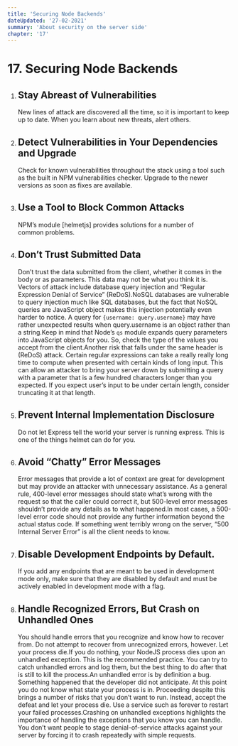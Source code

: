 ```yaml
---
title: 'Securing Node Backends'
dateUpdated: '27-02-2021'
summary: 'About security on the server side'
chapter: '17'
---
```

# 17. Securing Node Backends
1. ## Stay Abreast of Vulnerabilities
	New lines of attack are discovered all the time, so it is important to keep up to date. When you learn about new threats, alert others.
2. ## Detect Vulnerabilities in Your Dependencies and Upgrade
	Check for known vulnerabilities throughout the stack using a tool such as the built in NPM vulnerabilities checker. Upgrade to the newer versions as soon as fixes are available.
3. ## Use a Tool to Block Common Attacks
	NPM’s module [helmetjs] provides solutions for a number of common problems.
4. ## Don’t Trust Submitted Data
	Don’t trust the data submitted from the client, whether it comes in the body or as parameters. This data may not be what you think it is. Vectors of attack include database query injection and “Regular Expression Denial of Service” (ReDoS).NoSQL databases are vulnerable to query injection much like SQL databases, but the fact that NoSQL queries are JavaScript object makes this injection potentially even harder to notice. A query for `{username: query.username}` may have rather unexpected results when query.username is an object rather than a string.Keep in mind that Node’s `qs` module expands query parameters into JavaScript objects for you. So, check the type of the values you accept from the client.Another risk that falls under the same header is (ReDoS) attack. Certain regular expressions can take a really really long time to compute when presented with certain kinds of long input. This can allow an attacker to bring your server down by submitting a query with a parameter that is a few hundred characters longer than you expected. If you expect user’s input to be under certain length, consider truncating it at that length.
5. ## Prevent Internal Implementation Disclosure
	Do not let Express tell the world your server is running express. This is one of the things helmet can do for you.
6. ## Avoid “Chatty” Error Messages
	Error messages that provide a lot of context are great for development but may provide an attacker with unnecessary assistance. As a general rule, 400-level error messages should state what’s wrong with the request so that the caller could correct it, but 500-level error messages shouldn’t provide any details as to what happened.In most cases, a 500-level error code should not provide any further information beyond the actual status code. If something went terribly wrong on the server, “500 Internal Server Error” is all the client needs to know.
7. ## Disable Development Endpoints by Default.
	If you add any endpoints that are meant to be used in development mode only, make sure that they are disabled by default and must be actively enabled in development mode with a flag.
8. ## Handle Recognized Errors, But Crash on Unhandled Ones
	You should handle errors that you recognize and know how to recover from. Do not attempt to recover from unrecognized errors, however. Let your process die.If you do nothing, your NodeJS process dies upon an unhandled exception. This is the recommended practice. You can try to catch unhandled errors and log them, but the best thing to do after that is still to kill the process.An unhandled error is by definition a bug. Something happened that the developer did not anticipate. At this point you do not know what state your process is in. Proceeding despite this brings a number of risks that you don’t want to run. Instead, accept the defeat and let your process die. Use a service such as forever to restart your failed processes.Crashing on unhandled exceptions highlights the importance of handling the exceptions that you know you can handle. You don’t want people to stage denial-of-service attacks against your server by forcing it to crash repeatedly with simple requests.